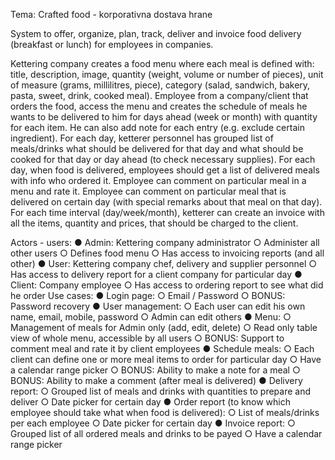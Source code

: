Tema: Crafted food - korporativna dostava hrane

System to offer, organize, plan, track, deliver and invoice food delivery (breakfast or lunch) for employees in companies.

Kettering company creates a food menu where each meal is defined with: title, description, image, quantity (weight, volume or number of pieces), unit of measure (grams, millilitres, piece), category (salad, sandwich, bakery, pasta, sweet, drink, cooked meal).
Employee from a company/client that orders the food, access the menu and creates the schedule of meals he wants to be delivered to him for days ahead (week or month) with quantity for each item. He can also add note for each entry (e.g. exclude certain ingredient).
For each day, ketterer personnel has grouped list of meals/drinks what should be delivered for that day and what should be cooked for that day or day ahead (to check necessary supplies).
For each day, when food is delivered, employees should get a list of delivered meals with info who ordered it. Employee can comment on particular meal in a menu and rate it. Employee can comment on particular meal that is delivered on certain day (with special remarks about that meal on that day).
For each time interval (day/week/month), ketterer can create an invoice with all the items, quantity and prices, that should be charged to the client.

Actors - users:
● Admin: Kettering company administrator
○ Administer all other users
○ Defines food menu
○ Has access to invoicing reports (and all other)
● User: Kettering company chef, delivery and supplier personnel
○ Has access to delivery report for a client company for particular day
● Client: Company employee
○ Has access to ordering report to see what did he order
Use cases:
● Login page:
○ Email / Password
○ BONUS: Password recovery
● User management:
○ Each user can edit his own name, email, mobile, password
○ Admin can edit others
● Menu:
○ Management of meals for Admin only (add, edit, delete)
○ Read only table view of whole menu, accessible by all users
○ BONUS: Support to comment meal and rate it by client employees
● Schedule meals:
○ Each client can define one or more meal items to order for particular day
○ Have a calendar range picker
○ BONUS: Ability to make a note for a meal
○ BONUS: Ability to make a comment (after meal is delivered)
● Delivery report:
○ Grouped list of meals and drinks with quantities to prepare and deliver
○ Date picker for certain day
● Order report (to know which employee should take what when food is delivered):
○ List of meals/drinks per each employee
○ Date picker for certain day
● Invoice report:
○ Grouped list of all ordered meals and drinks to be payed
○ Have a calendar range picker
